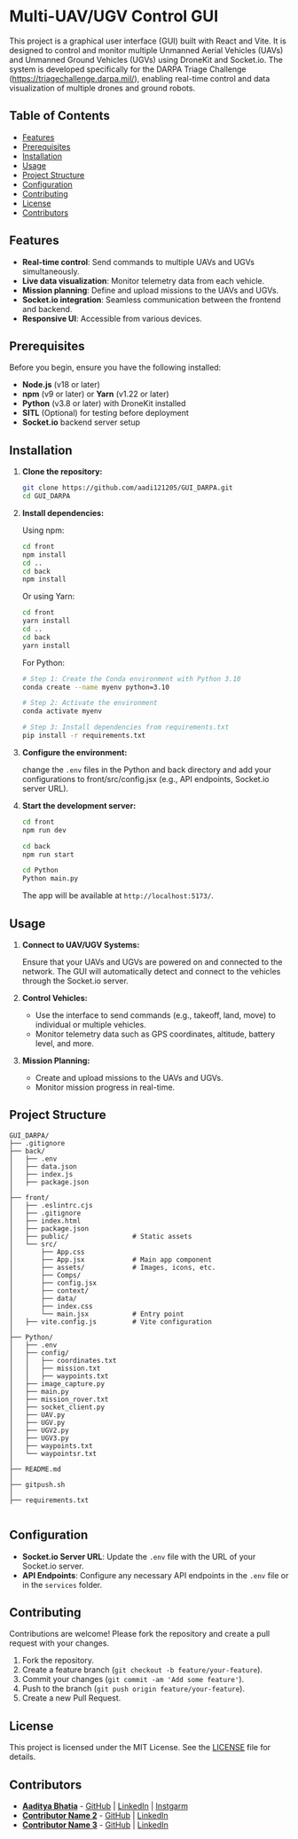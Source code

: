 # Multi-UAV/UGV Control GUI

This project is a graphical user interface (GUI) built with React and Vite. It is designed to control and monitor multiple Unmanned Aerial Vehicles (UAVs) and Unmanned Ground Vehicles (UGVs) using DroneKit and Socket.io. The system is developed specifically for the DARPA Triage Challenge (https://triagechallenge.darpa.mil/), enabling real-time control and data visualization of multiple drones and ground robots.

## Table of Contents

- [Features](#features)
- [Prerequisites](#prerequisites)
- [Installation](#installation)
- [Usage](#usage)
- [Project Structure](#project-structure)
- [Configuration](#configuration)
- [Contributing](#contributing)
- [License](#license)
- [Contributors](#contributors)

## Features

- **Real-time control**: Send commands to multiple UAVs and UGVs simultaneously.
- **Live data visualization**: Monitor telemetry data from each vehicle.
- **Mission planning**: Define and upload missions to the UAVs and UGVs.
- **Socket.io integration**: Seamless communication between the frontend and backend.
- **Responsive UI**: Accessible from various devices.

## Prerequisites

Before you begin, ensure you have the following installed:

- **Node.js** (v18 or later)
- **npm** (v9 or later) or **Yarn** (v1.22 or later)
- **Python** (v3.8 or later) with DroneKit installed
- **SITL** (Optional) for testing before deployment
- **Socket.io** backend server setup

## Installation

1. **Clone the repository:**

   ```bash
   git clone https://github.com/aadi121205/GUI_DARPA.git
   cd GUI_DARPA
   ```

2. **Install dependencies:**

   Using npm:

   ```bash
   cd front
   npm install
   cd ..
   cd back
   npm install
   ```

   Or using Yarn:

   ```bash
   cd front
   yarn install
   cd ..
   cd back
   yarn install
   ```

   For Python:

   ```bash
   # Step 1: Create the Conda environment with Python 3.10
   conda create --name myenv python=3.10

   # Step 2: Activate the environment
   conda activate myenv

   # Step 3: Install dependencies from requirements.txt
   pip install -r requirements.txt

   ```

3. **Configure the environment:**

   change the `.env` files in the Python and back directory and add your configurations to front/src/config.jsx (e.g., API endpoints, Socket.io server URL).

4. **Start the development server:**

   ```bash
   cd front
   npm run dev
   ```

   ```bash
   cd back
   npm run start
   ```

   ```bash
   cd Python
   Python main.py
   ```

   The app will be available at `http://localhost:5173/`.

## Usage

1. **Connect to UAV/UGV Systems:**

   Ensure that your UAVs and UGVs are powered on and connected to the network. The GUI will automatically detect and connect to the vehicles through the Socket.io server.

2. **Control Vehicles:**

   - Use the interface to send commands (e.g., takeoff, land, move) to individual or multiple vehicles.
   - Monitor telemetry data such as GPS coordinates, altitude, battery level, and more.

3. **Mission Planning:**

   - Create and upload missions to the UAVs and UGVs.
   - Monitor mission progress in real-time.

## Project Structure

```plaintext
GUI_DARPA/
├── .gitignore
├── back/
│   ├── .env
│   ├── data.json
│   ├── index.js
│   ├── package.json
│
├── front/
│   ├── .eslintrc.cjs
│   ├── .gitignore
│   ├── index.html
│   ├── package.json
│   ├── public/                # Static assets
│   └── src/
│       ├── App.css
│       ├── App.jsx            # Main app component
│       ├── assets/            # Images, icons, etc.
│       ├── Comps/
│       ├── config.jsx
│       ├── context/
│       ├── data/
│       ├── index.css
│       └── main.jsx           # Entry point
│   ├── vite.config.js         # Vite configuration
│
├── Python/
│   ├── .env
│   ├── config/
│   │   ├── coordinates.txt
│   │   ├── mission.txt
│   │   ├── waypoints.txt
│   ├── image_capture.py
│   ├── main.py
│   ├── mission_rover.txt
│   ├── socket_client.py
│   ├── UAV.py
│   ├── UGV.py
│   ├── UGV2.py
│   ├── UGV3.py
│   ├── waypoints.txt
│   └── waypointsr.txt
│
├── README.md
│
├── gitpush.sh
│
├── requirements.txt


```
## Configuration

- **Socket.io Server URL**: Update the `.env` file with the URL of your Socket.io server.
- **API Endpoints**: Configure any necessary API endpoints in the `.env` file or in the `services` folder.


## Contributing

Contributions are welcome! Please fork the repository and create a pull request with your changes.

1. Fork the repository.
2. Create a feature branch (`git checkout -b feature/your-feature`).
3. Commit your changes (`git commit -am 'Add some feature'`).
4. Push to the branch (`git push origin feature/your-feature`).
5. Create a new Pull Request.

## License

This project is licensed under the MIT License. See the [LICENSE](LICENSE) file for details.

## Contributors

- **[Aaditya Bhatia](https://github.com/aadi121205)** - [GitHub](https://github.com/aadi121205) | [LinkedIn](https://www.linkedin.com/in/aaditya-bhatia-170b76187/) | [Instgarm](https://www.instagram.com/aaadi_b/)
- **[Contributor Name 2](https://github.com/username2)** - [GitHub](https://github.com/username2) | [LinkedIn](https://www.linkedin.com/in/username2)
- **[Contributor Name 3](https://github.com/username3)** - [GitHub](https://github.com/username3) | [LinkedIn](https://www.linkedin.com/in/username3)
